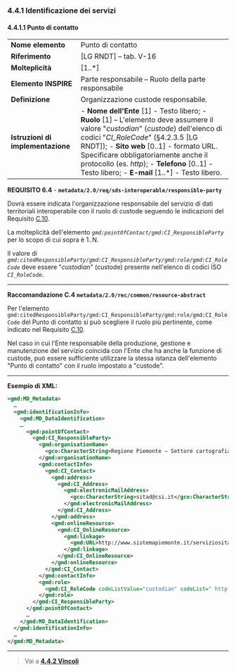 ### 4.4.1 Identificazione dei servizi


#### 4.4.1.1 Punto di contatto

|  |  |
| --- | --- |
| **Nome elemento** | Punto di contatto |
| **Riferimento** | [LG RNDT] – tab. V-16 |
| **Molteplicità** | [1..\*] |
| **Elemento INSPIRE** | Parte responsabile – Ruolo della parte responsabile |
| **Definizione** | Organizzazione custode responsabile. |
| **Istruzioni di implementazione** | - **Nome dell&#39;Ente** [1] - Testo libero; - **Ruolo** [1] – L&#39;elemento deve assumere il valore &quot;_custodian_&quot; (_custode_) dell&#39;elenco di codici &quot;_CI\_RoleCode_&quot; (§4.2.3.5 [LG RNDT]); - **Sito web** [0..1] - formato URL. Specificare obbligatoriamente anche il protocollo (es. _http_); - **Telefono** [0..1] - Testo libero; - **E-mail** [1..\*] - Testo libero. |

**REQUISITO 6.4** - **```metadata/2.0/req/sds-interoperable/responsible-party```**

Dovrà essere indicata l&#39;organizzazione responsabile del servizio di dati territoriali interoperabile con il ruolo di custode seguendo le indicazioni del Requisito [C.10](../../common/identification.md#C.10).

La molteplicità dell&#39;elemento _```gmd:pointOfContact/gmd:CI_ResponsibleParty```_ per lo scopo di cui sopra è 1..N.

Il valore di _```gmd:citedResponsibleParty/gmd:CI_ResponsibleParty/gmd:role/gmd:CI_RoleCode```_ deve essere &quot;_custodian_&quot; (custode) presente nell&#39;elenco di codici ISO _```CI_RoleCode```_.

---

**Raccomandazione C.4**  **```metadata/2.0/rec/common/resource-abstract```**

Per l&#39;elemento ```gmd:citedResponsibleParty/gmd:CI_ResponsibleParty/gmd:role/gmd:CI_RoleCode``` del Punto di contatto si può scegliere il ruolo più pertinente, come indicato nel Requisito [C.10](../../common/identification.md#C.10).

Nel caso in cui l&#39;Ente responsabile della produzione, gestione e manutenzione del servizio coincida con l&#39;Ente che ha anche la funzione di custode, può essere sufficiente utilizzare la stessa istanza dell&#39;elemento &quot;Punto di contatto&quot; con il ruolo impostato a &quot;custode&quot;.

---

**Esempio di XML:**

```xml
<gmd:MD_Metadata>
  …
  <gmd:identificationInfo>
    <gmd:MD_DataIdentification>
    …
      <gmd:pointOfContact>
        <gmd:CI_ResponsibleParty>
          <gmd:organisationName>
            <gco:CharacterString>Regione Piemonte – Settore cartografia e sistema informativo territoriale</gco:CharacterString>
          </gmd:organisationName>
          <gmd:contactInfo>
            <gmd:CI_Contact>
              <gmd:address>
                <gmd:CI_Address>
                  <gmd:electronicMailAddress>
                    <gco:CharacterString>sitad@csi.it</gco:CharacterString>
                  </gmd:electronicMailAddress>
                </gmd:CI_Address>
              </gmd:address>
              <gmd:onlineResource>
                <gmd:CI_OnlineResource>
                  <gmd:linkage>
                    <gmd:URL>http://www.sistemapiemonte.it/serviziositad/</gmd:URL>
                  </gmd:linkage>
                </gmd:CI_OnlineResource>
              </gmd:onlineResource>
            </gmd:CI_Contact>
          </gmd:contactInfo>
          <gmd:role>
            <gmd:CI_RoleCode codeListValue="custodian" codeList=" http://standards.iso.org/iso/19139/resources/gmxCodelists.xml#CI_RoleCode">custode</gmd:CI_RoleCode>
          </gmd:role>
        </gmd:CI_ResponsibleParty>
      </gmd:pointOfContact>
      …
    </gmd:MD_DataIdentification>
  </gmd:identificationInfo>
  …
</gmd:MD_Metadata>
```
---

> Vai a [**4.4.2 Vincoli**](constraints.md)
